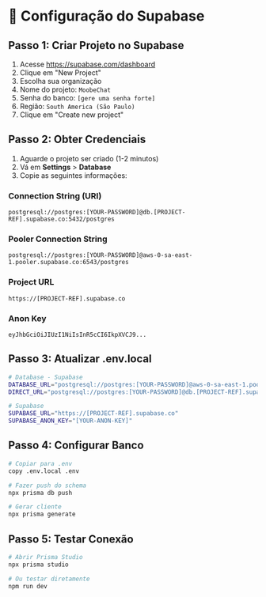 # 🚀 Configuração do Supabase

## Passo 1: Criar Projeto no Supabase

1. Acesse https://supabase.com/dashboard
2. Clique em "New Project"
3. Escolha sua organização
4. Nome do projeto: `MoobeChat`
5. Senha do banco: `[gere uma senha forte]`
6. Região: `South America (São Paulo)`
7. Clique em "Create new project"

## Passo 2: Obter Credenciais

1. Aguarde o projeto ser criado (1-2 minutos)
2. Vá em **Settings** > **Database**
3. Copie as seguintes informações:

### Connection String (URI)
```
postgresql://postgres:[YOUR-PASSWORD]@db.[PROJECT-REF].supabase.co:5432/postgres
```

### Pooler Connection String
```
postgresql://postgres:[YOUR-PASSWORD]@aws-0-sa-east-1.pooler.supabase.co:6543/postgres
```

### Project URL
```
https://[PROJECT-REF].supabase.co
```

### Anon Key
```
eyJhbGciOiJIUzI1NiIsInR5cCI6IkpXVCJ9...
```

## Passo 3: Atualizar .env.local

```bash
# Database - Supabase
DATABASE_URL="postgresql://postgres:[YOUR-PASSWORD]@aws-0-sa-east-1.pooler.supabase.co:6543/postgres"
DIRECT_URL="postgresql://postgres:[YOUR-PASSWORD]@db.[PROJECT-REF].supabase.co:5432/postgres"

# Supabase
SUPABASE_URL="https://[PROJECT-REF].supabase.co"
SUPABASE_ANON_KEY="[YOUR-ANON-KEY]"
```

## Passo 4: Configurar Banco

```bash
# Copiar para .env
copy .env.local .env

# Fazer push do schema
npx prisma db push

# Gerar cliente
npx prisma generate
```

## Passo 5: Testar Conexão

```bash
# Abrir Prisma Studio
npx prisma studio

# Ou testar diretamente
npm run dev
``` 